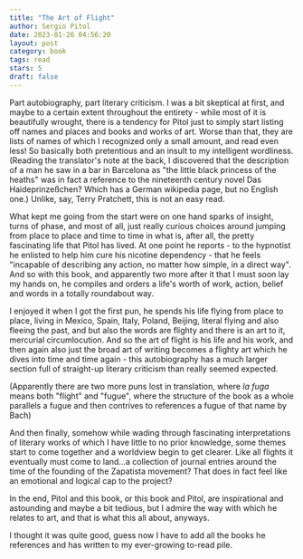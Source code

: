 ```yaml
---
title: "The Art of Flight"
author: Sergio Pitol
date: 2023-01-26 04:56:20
layout: post
category: book
tags: read
stars: 5
draft: false
---
```


Part autobiography, part literary criticism. I was a bit skeptical at first, and maybe to a certain extent throughout the entirety - while most of it is beautifully wrought, there is a tendency for Pitol just to simply start listing off names and places and books and works of art. Worse than that, they are lists of names of which I recognized only a small amount, and read even less! So basically both pretentious and an insult to my intelligent wordliness. (Reading the translator's note at the back, I discovered that the description of a man he saw in a bar in Barcelona as "the little black princess of the heaths" was in fact a reference to the nineteenth century novel Das Haideprinzeßchen? Which has a German wikipedia page, but no English one.) Unlike, say, Terry Pratchett, this is not an easy read.

What kept me going from the start were on one hand sparks of insight, turns of phase, and most of all, just really curious choices around jumping from place to place and time to time in what is, after all, the pretty fascinating life that Pitol has lived. At one point he reports - to the hypnotist he enlisted to help him cure his nicotine dependency - that he feels "incapable of describing any action, no matter how simple, in a direct way". And so with this book, and apparently two more after it that I must soon lay my hands on, he compiles and orders a life's worth of work, action, belief and words in a totally roundabout way.

I enjoyed it when I got the first pun, he spends his life flying from place to place, living in Mexico, Spain, Italy, Poland, Beijing, literal flying and also fleeing the past, and but also the words are flighty and there is an art to it, mercurial circumlocution. And so the art of flight is his life and his work, and then again also just the broad art of writing becomes a flighty art which he dives into time and time again - this autobiography has a much larger section full of straight-up literary criticism than really seemed expected.

(Apparently there are two more puns lost in translation, where _la fuga_ means both "flight" and "fugue", where the structure of the book as a whole parallels a fugue and then contrives to references a fugue of that name by Bach)

And then finally, somehow while wading through fascinating interpretations of literary works of which I have little to no prior knowledge, some themes start to come together and a worldview begin to get clearer. Like all flights it eventually must come to land...a collection of journal entries around the time of the founding of the Zapatista movement? That does in fact feel like an emotional and logical cap to the project?

In the end, Pitol and this book, or this book and Pitol, are inspirational and astounding and maybe a bit tedious, but I admire the way with which he relates to art, and that is what this all about, anyways.

I thought it was quite good, guess now I have to add all the books he references and has written to my ever-growing to-read pile.
